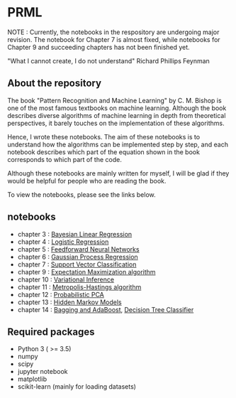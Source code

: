 # PRML

NOTE : Currently, the notebooks in the respository are undergoing major revision. The notebook for Chapter 7 is almost fixed, while notebooks for Chapter 9 and succeeding chapters has not been finished yet.

"What I cannot create, I do not understand"
Richard Phillips Feynman

## About the repository

The book "Pattern Recognition and Machine Learning" by C. M. Bishop is one of the most famous textbooks on machine learning. 
Although the book describes diverse algorithms of machine learning in depth from theoretical perspectives, it barely touches on the implementation of these algorithms.

Hence, I wrote these notebooks. 
The aim of these notebooks is to understand how the algorithms can be implemented step by step, and each notebook describes which part of the equation shown in the book corresponds to which part of the code. 

Although these notebooks are mainly written for myself, I will be glad if they would be helpful for people who are reading the book. 

To view the notebooks, please see the links below.

## notebooks

* chapter 3 : [Bayesian Linear Regression](https://nbviewer.jupyter.org/github/amber-kshz/PRML/tree/master/notebooks/LinReg_Bayes.ipynb)
* chapter 4 : [Logistic Regression](https://nbviewer.jupyter.org/github/amber-kshz/PRML/tree/master/notebooks/LogisticClassification.ipynb)
* chapter 5 : [Feedforward Neural Networks](https://nbviewer.jupyter.org/github/amber-kshz/PRML/tree/master/notebooks/NeuralNet.ipynb)
* chapter 6 : [Gaussian Process Regression](https://nbviewer.jupyter.org/github/amber-kshz/PRML/tree/master/notebooks/GPRegression.ipynb)
* chapter 7 : [Support Vector Classification](https://nbviewer.jupyter.org/github/amber-kshz/PRML/tree/master/notebooks/SVMclassification.ipynb)
* chapter 9 : [Expectation Maximization algorithm](https://nbviewer.jupyter.org/github/amber-kshz/PRML/tree/master/notebooks/GaussianMixture_EM.ipynb)
* chapter 10 : [Variational Inference](https://nbviewer.jupyter.org/github/amber-kshz/PRML/tree/master/notebooks/GaussianMixture_VI.ipynb)
* chapter 11 : [Metropolis-Hastings algorithm](https://nbviewer.jupyter.org/github/amber-kshz/PRML/tree/master/notebooks/MCMC-MH.ipynb)
* chapter 12 : [Probabilistic PCA](https://nbviewer.jupyter.org/github/amber-kshz/PRML/tree/master/notebooks/PPCA.ipynb)
* chapter 13 : [Hidden Markov Models](https://nbviewer.jupyter.org/github/amber-kshz/PRML/tree/master/notebooks/HMM.ipynb)
* chapter 14 : [Bagging and AdaBoost](https://nbviewer.jupyter.org/github/amber-kshz/PRML/tree/master/notebooks/Bagging-AdaBoost.ipynb), [Decision Tree Classifier](https://nbviewer.jupyter.org/github/amber-kshz/PRML/tree/master/notebooks/DecisionTree.ipynb)

## Required packages 
* Python 3 ( >= 3.5)
* numpy 
* scipy
* jupyter notebook
* matplotlib
* scikit-learn (mainly for loading datasets)
